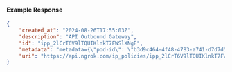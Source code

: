 <!-- Code generated for API Clients. DO NOT EDIT. -->

#### Example Response

```json
{
	"created_at": "2024-08-26T17:55:03Z",
	"description": "API Outbound Gateway",
	"id": "ipp_2lCrT6V9lTQUIKlnkT7FWSlXNgE",
	"metadata": "metadata={\"pod-id\": \"b3d9c464-4f48-4783-a741-d7d7d5db310f\"}",
	"uri": "https://api.ngrok.com/ip_policies/ipp_2lCrT6V9lTQUIKlnkT7FWSlXNgE"
}
```
